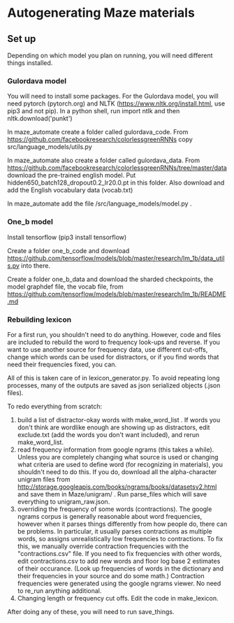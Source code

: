 # Autogenerating Maze materials

## Set up
Depending on which model you plan on running, you will need different things installed. 

### Gulordava model
You will need to install some packages. For the Gulordava model, you will need pytorch (pytorch.org) and NLTK (https://www.nltk.org/install.html, use pip3 and not pip). In a python shell, run import ntlk and then nltk.download('punkt')

In maze_automate create a folder called gulordava_code. From https://github.com/facebookresearch/colorlessgreenRNNs copy src/language_models/utils.py 

In maze_automate also create a folder called gulordava_data. From https://github.com/facebookresearch/colorlessgreenRNNs/tree/master/data download the pre-trained english model. Put hidden650_batch128_dropout0.2_lr20.0.pt in this folder. Also download and add the English vocabulary data (vocab.txt)

In maze_automate add the file /src/language_models/model.py . 

### One_b model
Install tensorflow (pip3 install tensorflow)

Create a folder one_b_code and download https://github.com/tensorflow/models/blob/master/research/lm_1b/data_utils.py into there. 

Create a folder one_b_data and download the sharded checkpoints, the model graphdef file, the vocab file,  from https://github.com/tensorflow/models/blob/master/research/lm_1b/README.md

### Rebuilding lexicon

For a first run, you shouldn't need to do anything. However, code and files are included to rebuild the word to frequency look-ups and reverse. If you want to use another source for frequency data, use different cut-offs, change which words can be used for distractors, or if you find words that need their frequencies fixed, you can. 

All of this is taken care of in lexicon_generator.py. To avoid repeating long processes, many of the outputs are saved as json serialized objects (.json files). 

To redo everything from scratch:
1) build a list of distractor-okay words with make_word_list . If words you don't think are wordlike enough are showing up as distractors, edit exclude.txt (add the words you don't want included), and rerun make_word_list.
2) read frequency information from google ngrams (this takes a while). Unless you are completely changing what source is used or changing what criteria are used to define word (for recognizing in materials), you shouldn't need to do this. If you do, download all the alpha-character unigram files from http://storage.googleapis.com/books/ngrams/books/datasetsv2.html and save them in Maze/unigram/ . Run parse_files which will save everything to unigram_raw.json.
3) overriding the frequency of some words (contractions). The google ngrams corpus is generally reasonable about word frequencies, however when it parses things differently from how people do, there can be problems. In particular, it usually parses contractions as multiple words, so assigns unrealistically low frequencies to contractions. To fix this, we manually override contraction frequencies with the "contractions.csv" file. If you need to fix frequencies with other words, edit contractions.csv to add new words and floor log base 2 estimates of their occurance. (Look up frequencies of words in the dictionary and their frequencies in your source and do some math.) Contraction frequencies were generated using the google ngrams viewer. No need to re_run anything additional. 
4) Changing length or frequency cut offs. Edit the code in make_lexicon. 

After doing any of these, you will need to run save_things. 
